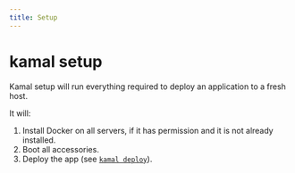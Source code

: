```yaml
---
title: Setup
---
```


# kamal setup

Kamal setup will run everything required to deploy an application to a fresh host.

It will:

1. Install Docker on all servers, if it has permission and it is not already installed.
2. Boot all accessories.
3. Deploy the app (see [`kamal deploy`](../deploy)).
